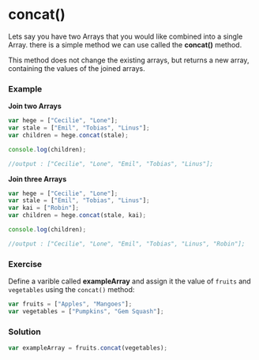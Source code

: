 # concat()

Lets say you have two Arrays that you would like combined into a single Array.
there is a simple method we can use called the **concat()** method.

This method does not change the existing arrays, but returns a new array, containing the values of the joined arrays.

### Example

**Join two Arrays**

```Javascript
var hege = ["Cecilie", "Lone"];
var stale = ["Emil", "Tobias", "Linus"];
var children = hege.concat(stale);

console.log(children);

//output : ["Cecilie", "Lone", "Emil", "Tobias", "Linus"];
```

**Join three Arrays**

```Javascript
var hege = ["Cecilie", "Lone"];
var stale = ["Emil", "Tobias", "Linus"];
var kai = ["Robin"];
var children = hege.concat(stale, kai);

console.log(children);

//output : ["Cecilie", "Lone", "Emil", "Tobias", "Linus", "Robin"];
```

### Exercise

Define a varible called **exampleArray** and assign it the value of ```fruits``` and ```vegetables``` using the ```concat()``` method:

```Javascript
var fruits = ["Apples", "Mangoes"];
var vegetables = ["Pumpkins", "Gem Squash"];
```

### Solution

```Javascript
var exampleArray = fruits.concat(vegetables);
```